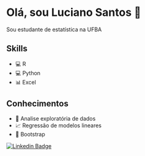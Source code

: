 # Olá, sou Luciano Santos 👋

Sou estudante de estatística na UFBA

## Skills
- 💻 R
- 💻 Python
- 📊 Excel

## Conhecimentos
- 🧮 Analise exploratória de dados
- 📈 Regressão de modelos lineares
- 📑 Bootstrap

[![Linkedin Badge](https://img.shields.io/badge/-Luciano_Santana_dos_Santos-0099CC?style=flat&logo=Linkedin&logoColor=white&link=https://www.linkedin.com/in/lucian-sant)](https://www.linkedin.com/in/luciano-sant)


